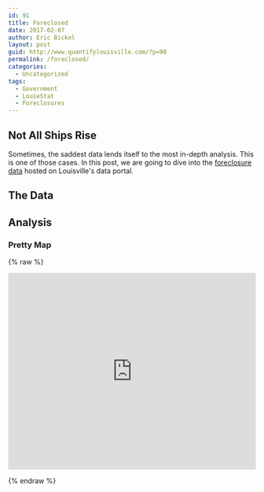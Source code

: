 ```yaml
---
id: 91
title: Foreclosed
date: 2017-02-07
author: Eric Bickel
layout: post
guid: http://www.quantifylouisville.com/?p=90
permalink: /foreclosed/
categories:
  - Uncategorized
tags:
  - Government
  - LouieStat
  - Foreclosures
---
```


## Not All Ships Rise

Sometimes, the saddest data lends itself to the most in-depth analysis. This is one of those cases. In this post, we are going to dive into the [foreclosure data](https://data.louisvilleky.gov/dataset/property-foreclosures) hosted on Louisville's data portal.

## The Data

## Analysis

### Pretty Map
{% raw %}

<iframe width="100%" height="400px" src="https://ehbick01.github.io/foreclosures.html" frameborder="no" allowfullscreen="allowfullscreen"></iframe>

{% endraw %}